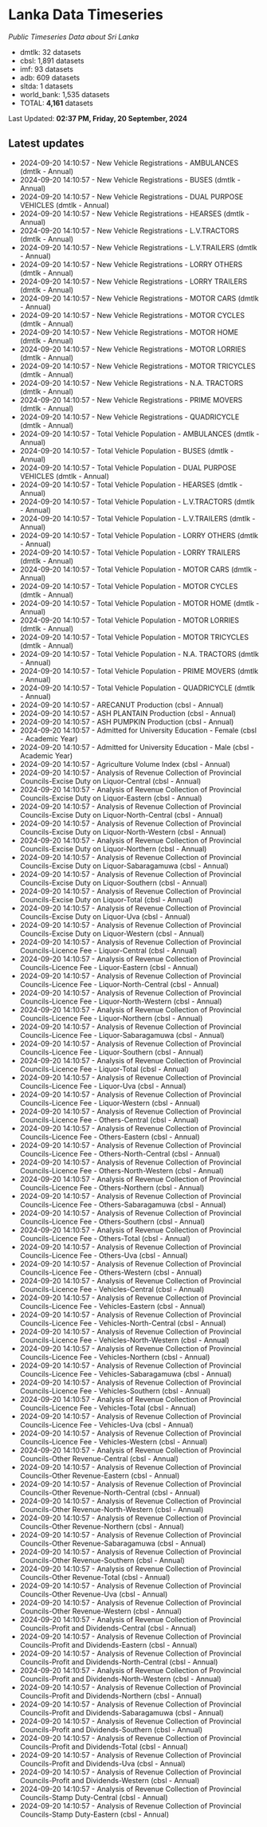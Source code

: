 # Lanka Data Timeseries
*Public Timeseries Data about Sri Lanka*

* dmtlk: 32 datasets
* cbsl: 1,891 datasets
* imf: 93 datasets
* adb: 609 datasets
* sltda: 1 datasets
* world_bank: 1,535 datasets
* TOTAL: **4,161** datasets

Last Updated: **02:37 PM, Friday, 20 September, 2024**

## Latest updates

* 2024-09-20 14:10:57 - New Vehicle Registrations - AMBULANCES (dmtlk - Annual)
* 2024-09-20 14:10:57 - New Vehicle Registrations - BUSES (dmtlk - Annual)
* 2024-09-20 14:10:57 - New Vehicle Registrations - DUAL PURPOSE VEHICLES (dmtlk - Annual)
* 2024-09-20 14:10:57 - New Vehicle Registrations - HEARSES (dmtlk - Annual)
* 2024-09-20 14:10:57 - New Vehicle Registrations - L.V.TRACTORS (dmtlk - Annual)
* 2024-09-20 14:10:57 - New Vehicle Registrations - L.V.TRAILERS (dmtlk - Annual)
* 2024-09-20 14:10:57 - New Vehicle Registrations - LORRY OTHERS (dmtlk - Annual)
* 2024-09-20 14:10:57 - New Vehicle Registrations - LORRY TRAILERS (dmtlk - Annual)
* 2024-09-20 14:10:57 - New Vehicle Registrations - MOTOR CARS (dmtlk - Annual)
* 2024-09-20 14:10:57 - New Vehicle Registrations - MOTOR CYCLES (dmtlk - Annual)
* 2024-09-20 14:10:57 - New Vehicle Registrations - MOTOR HOME (dmtlk - Annual)
* 2024-09-20 14:10:57 - New Vehicle Registrations - MOTOR LORRIES (dmtlk - Annual)
* 2024-09-20 14:10:57 - New Vehicle Registrations - MOTOR TRICYCLES (dmtlk - Annual)
* 2024-09-20 14:10:57 - New Vehicle Registrations - N.A. TRACTORS (dmtlk - Annual)
* 2024-09-20 14:10:57 - New Vehicle Registrations - PRIME MOVERS (dmtlk - Annual)
* 2024-09-20 14:10:57 - New Vehicle Registrations - QUADRICYCLE (dmtlk - Annual)
* 2024-09-20 14:10:57 - Total Vehicle Population - AMBULANCES (dmtlk - Annual)
* 2024-09-20 14:10:57 - Total Vehicle Population - BUSES (dmtlk - Annual)
* 2024-09-20 14:10:57 - Total Vehicle Population - DUAL PURPOSE VEHICLES (dmtlk - Annual)
* 2024-09-20 14:10:57 - Total Vehicle Population - HEARSES (dmtlk - Annual)
* 2024-09-20 14:10:57 - Total Vehicle Population - L.V.TRACTORS (dmtlk - Annual)
* 2024-09-20 14:10:57 - Total Vehicle Population - L.V.TRAILERS (dmtlk - Annual)
* 2024-09-20 14:10:57 - Total Vehicle Population - LORRY OTHERS (dmtlk - Annual)
* 2024-09-20 14:10:57 - Total Vehicle Population - LORRY TRAILERS (dmtlk - Annual)
* 2024-09-20 14:10:57 - Total Vehicle Population - MOTOR CARS (dmtlk - Annual)
* 2024-09-20 14:10:57 - Total Vehicle Population - MOTOR CYCLES (dmtlk - Annual)
* 2024-09-20 14:10:57 - Total Vehicle Population - MOTOR HOME (dmtlk - Annual)
* 2024-09-20 14:10:57 - Total Vehicle Population - MOTOR LORRIES (dmtlk - Annual)
* 2024-09-20 14:10:57 - Total Vehicle Population - MOTOR TRICYCLES (dmtlk - Annual)
* 2024-09-20 14:10:57 - Total Vehicle Population - N.A. TRACTORS (dmtlk - Annual)
* 2024-09-20 14:10:57 - Total Vehicle Population - PRIME MOVERS (dmtlk - Annual)
* 2024-09-20 14:10:57 - Total Vehicle Population - QUADRICYCLE (dmtlk - Annual)
* 2024-09-20 14:10:57 - ARECANUT Production (cbsl - Annual)
* 2024-09-20 14:10:57 - ASH PLANTAIN Production (cbsl - Annual)
* 2024-09-20 14:10:57 - ASH PUMPKIN Production (cbsl - Annual)
* 2024-09-20 14:10:57 - Admitted for University Education - Female (cbsl - Academic Year)
* 2024-09-20 14:10:57 - Admitted for University Education - Male (cbsl - Academic Year)
* 2024-09-20 14:10:57 - Agriculture Volume Index (cbsl - Annual)
* 2024-09-20 14:10:57 - Analysis of Revenue Collection of Provincial Councils-Excise Duty on Liquor-Central (cbsl - Annual)
* 2024-09-20 14:10:57 - Analysis of Revenue Collection of Provincial Councils-Excise Duty on Liquor-Eastern (cbsl - Annual)
* 2024-09-20 14:10:57 - Analysis of Revenue Collection of Provincial Councils-Excise Duty on Liquor-North-Central (cbsl - Annual)
* 2024-09-20 14:10:57 - Analysis of Revenue Collection of Provincial Councils-Excise Duty on Liquor-North-Western (cbsl - Annual)
* 2024-09-20 14:10:57 - Analysis of Revenue Collection of Provincial Councils-Excise Duty on Liquor-Northern (cbsl - Annual)
* 2024-09-20 14:10:57 - Analysis of Revenue Collection of Provincial Councils-Excise Duty on Liquor-Sabaragamuwa (cbsl - Annual)
* 2024-09-20 14:10:57 - Analysis of Revenue Collection of Provincial Councils-Excise Duty on Liquor-Southern (cbsl - Annual)
* 2024-09-20 14:10:57 - Analysis of Revenue Collection of Provincial Councils-Excise Duty on Liquor-Total (cbsl - Annual)
* 2024-09-20 14:10:57 - Analysis of Revenue Collection of Provincial Councils-Excise Duty on Liquor-Uva (cbsl - Annual)
* 2024-09-20 14:10:57 - Analysis of Revenue Collection of Provincial Councils-Excise Duty on Liquor-Western (cbsl - Annual)
* 2024-09-20 14:10:57 - Analysis of Revenue Collection of Provincial Councils-Licence Fee - Liquor-Central (cbsl - Annual)
* 2024-09-20 14:10:57 - Analysis of Revenue Collection of Provincial Councils-Licence Fee - Liquor-Eastern (cbsl - Annual)
* 2024-09-20 14:10:57 - Analysis of Revenue Collection of Provincial Councils-Licence Fee - Liquor-North-Central (cbsl - Annual)
* 2024-09-20 14:10:57 - Analysis of Revenue Collection of Provincial Councils-Licence Fee - Liquor-North-Western (cbsl - Annual)
* 2024-09-20 14:10:57 - Analysis of Revenue Collection of Provincial Councils-Licence Fee - Liquor-Northern (cbsl - Annual)
* 2024-09-20 14:10:57 - Analysis of Revenue Collection of Provincial Councils-Licence Fee - Liquor-Sabaragamuwa (cbsl - Annual)
* 2024-09-20 14:10:57 - Analysis of Revenue Collection of Provincial Councils-Licence Fee - Liquor-Southern (cbsl - Annual)
* 2024-09-20 14:10:57 - Analysis of Revenue Collection of Provincial Councils-Licence Fee - Liquor-Total (cbsl - Annual)
* 2024-09-20 14:10:57 - Analysis of Revenue Collection of Provincial Councils-Licence Fee - Liquor-Uva (cbsl - Annual)
* 2024-09-20 14:10:57 - Analysis of Revenue Collection of Provincial Councils-Licence Fee - Liquor-Western (cbsl - Annual)
* 2024-09-20 14:10:57 - Analysis of Revenue Collection of Provincial Councils-Licence Fee - Others-Central (cbsl - Annual)
* 2024-09-20 14:10:57 - Analysis of Revenue Collection of Provincial Councils-Licence Fee - Others-Eastern (cbsl - Annual)
* 2024-09-20 14:10:57 - Analysis of Revenue Collection of Provincial Councils-Licence Fee - Others-North-Central (cbsl - Annual)
* 2024-09-20 14:10:57 - Analysis of Revenue Collection of Provincial Councils-Licence Fee - Others-North-Western (cbsl - Annual)
* 2024-09-20 14:10:57 - Analysis of Revenue Collection of Provincial Councils-Licence Fee - Others-Northern (cbsl - Annual)
* 2024-09-20 14:10:57 - Analysis of Revenue Collection of Provincial Councils-Licence Fee - Others-Sabaragamuwa (cbsl - Annual)
* 2024-09-20 14:10:57 - Analysis of Revenue Collection of Provincial Councils-Licence Fee - Others-Southern (cbsl - Annual)
* 2024-09-20 14:10:57 - Analysis of Revenue Collection of Provincial Councils-Licence Fee - Others-Total (cbsl - Annual)
* 2024-09-20 14:10:57 - Analysis of Revenue Collection of Provincial Councils-Licence Fee - Others-Uva (cbsl - Annual)
* 2024-09-20 14:10:57 - Analysis of Revenue Collection of Provincial Councils-Licence Fee - Others-Western (cbsl - Annual)
* 2024-09-20 14:10:57 - Analysis of Revenue Collection of Provincial Councils-Licence Fee - Vehicles-Central (cbsl - Annual)
* 2024-09-20 14:10:57 - Analysis of Revenue Collection of Provincial Councils-Licence Fee - Vehicles-Eastern (cbsl - Annual)
* 2024-09-20 14:10:57 - Analysis of Revenue Collection of Provincial Councils-Licence Fee - Vehicles-North-Central (cbsl - Annual)
* 2024-09-20 14:10:57 - Analysis of Revenue Collection of Provincial Councils-Licence Fee - Vehicles-North-Western (cbsl - Annual)
* 2024-09-20 14:10:57 - Analysis of Revenue Collection of Provincial Councils-Licence Fee - Vehicles-Northern (cbsl - Annual)
* 2024-09-20 14:10:57 - Analysis of Revenue Collection of Provincial Councils-Licence Fee - Vehicles-Sabaragamuwa (cbsl - Annual)
* 2024-09-20 14:10:57 - Analysis of Revenue Collection of Provincial Councils-Licence Fee - Vehicles-Southern (cbsl - Annual)
* 2024-09-20 14:10:57 - Analysis of Revenue Collection of Provincial Councils-Licence Fee - Vehicles-Total (cbsl - Annual)
* 2024-09-20 14:10:57 - Analysis of Revenue Collection of Provincial Councils-Licence Fee - Vehicles-Uva (cbsl - Annual)
* 2024-09-20 14:10:57 - Analysis of Revenue Collection of Provincial Councils-Licence Fee - Vehicles-Western (cbsl - Annual)
* 2024-09-20 14:10:57 - Analysis of Revenue Collection of Provincial Councils-Other Revenue-Central (cbsl - Annual)
* 2024-09-20 14:10:57 - Analysis of Revenue Collection of Provincial Councils-Other Revenue-Eastern (cbsl - Annual)
* 2024-09-20 14:10:57 - Analysis of Revenue Collection of Provincial Councils-Other Revenue-North-Central (cbsl - Annual)
* 2024-09-20 14:10:57 - Analysis of Revenue Collection of Provincial Councils-Other Revenue-North-Western (cbsl - Annual)
* 2024-09-20 14:10:57 - Analysis of Revenue Collection of Provincial Councils-Other Revenue-Northern (cbsl - Annual)
* 2024-09-20 14:10:57 - Analysis of Revenue Collection of Provincial Councils-Other Revenue-Sabaragamuwa (cbsl - Annual)
* 2024-09-20 14:10:57 - Analysis of Revenue Collection of Provincial Councils-Other Revenue-Southern (cbsl - Annual)
* 2024-09-20 14:10:57 - Analysis of Revenue Collection of Provincial Councils-Other Revenue-Total (cbsl - Annual)
* 2024-09-20 14:10:57 - Analysis of Revenue Collection of Provincial Councils-Other Revenue-Uva (cbsl - Annual)
* 2024-09-20 14:10:57 - Analysis of Revenue Collection of Provincial Councils-Other Revenue-Western (cbsl - Annual)
* 2024-09-20 14:10:57 - Analysis of Revenue Collection of Provincial Councils-Profit and Dividends-Central (cbsl - Annual)
* 2024-09-20 14:10:57 - Analysis of Revenue Collection of Provincial Councils-Profit and Dividends-Eastern (cbsl - Annual)
* 2024-09-20 14:10:57 - Analysis of Revenue Collection of Provincial Councils-Profit and Dividends-North-Central (cbsl - Annual)
* 2024-09-20 14:10:57 - Analysis of Revenue Collection of Provincial Councils-Profit and Dividends-North-Western (cbsl - Annual)
* 2024-09-20 14:10:57 - Analysis of Revenue Collection of Provincial Councils-Profit and Dividends-Northern (cbsl - Annual)
* 2024-09-20 14:10:57 - Analysis of Revenue Collection of Provincial Councils-Profit and Dividends-Sabaragamuwa (cbsl - Annual)
* 2024-09-20 14:10:57 - Analysis of Revenue Collection of Provincial Councils-Profit and Dividends-Southern (cbsl - Annual)
* 2024-09-20 14:10:57 - Analysis of Revenue Collection of Provincial Councils-Profit and Dividends-Total (cbsl - Annual)
* 2024-09-20 14:10:57 - Analysis of Revenue Collection of Provincial Councils-Profit and Dividends-Uva (cbsl - Annual)
* 2024-09-20 14:10:57 - Analysis of Revenue Collection of Provincial Councils-Profit and Dividends-Western (cbsl - Annual)
* 2024-09-20 14:10:57 - Analysis of Revenue Collection of Provincial Councils-Stamp Duty-Central (cbsl - Annual)
* 2024-09-20 14:10:57 - Analysis of Revenue Collection of Provincial Councils-Stamp Duty-Eastern (cbsl - Annual)
